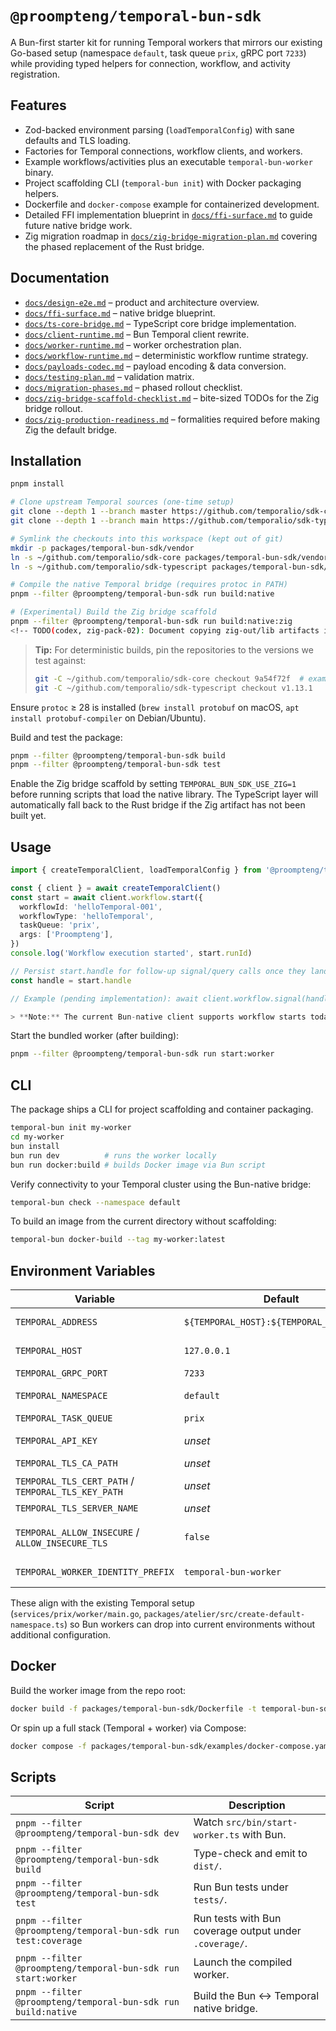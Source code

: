 # `@proompteng/temporal-bun-sdk`

A Bun-first starter kit for running Temporal workers that mirrors our existing Go-based setup (namespace `default`, task queue `prix`, gRPC port `7233`) while providing typed helpers for connection, workflow, and activity registration.
<!-- TODO(codex, zig-pack-03): Expand Zig toolchain prerequisites section and link install script. -->

## Features
- Zod-backed environment parsing (`loadTemporalConfig`) with sane defaults and TLS loading.
- Factories for Temporal connections, workflow clients, and workers.
- Example workflows/activities plus an executable `temporal-bun-worker` binary.
- Project scaffolding CLI (`temporal-bun init`) with Docker packaging helpers.
- Dockerfile and `docker-compose` example for containerized development.
- Detailed FFI implementation blueprint in [`docs/ffi-surface.md`](./docs/ffi-surface.md) to guide future native bridge work.
- Zig migration roadmap in [`docs/zig-bridge-migration-plan.md`](./docs/zig-bridge-migration-plan.md) covering the phased replacement of the Rust bridge.

## Documentation

- [`docs/design-e2e.md`](./docs/design-e2e.md) – product and architecture overview.
- [`docs/ffi-surface.md`](./docs/ffi-surface.md) – native bridge blueprint.
- [`docs/ts-core-bridge.md`](./docs/ts-core-bridge.md) – TypeScript core bridge implementation.
- [`docs/client-runtime.md`](./docs/client-runtime.md) – Bun Temporal client rewrite.
- [`docs/worker-runtime.md`](./docs/worker-runtime.md) – worker orchestration plan.
- [`docs/workflow-runtime.md`](./docs/workflow-runtime.md) – deterministic workflow runtime strategy.
- [`docs/payloads-codec.md`](./docs/payloads-codec.md) – payload encoding & data conversion.
- [`docs/testing-plan.md`](./docs/testing-plan.md) – validation matrix.
- [`docs/migration-phases.md`](./docs/migration-phases.md) – phased rollout checklist.
- [`docs/zig-bridge-scaffold-checklist.md`](./docs/zig-bridge-scaffold-checklist.md) – bite-sized TODOs for the Zig bridge rollout.
- [`docs/zig-production-readiness.md`](./docs/zig-production-readiness.md) – formalities required before making Zig the default bridge.

## Installation

```bash
pnpm install

# Clone upstream Temporal sources (one-time setup)
git clone --depth 1 --branch master https://github.com/temporalio/sdk-core.git ~/github.com/temporalio/sdk-core
git clone --depth 1 --branch main https://github.com/temporalio/sdk-typescript.git ~/github.com/temporalio/sdk-typescript

# Symlink the checkouts into this workspace (kept out of git)
mkdir -p packages/temporal-bun-sdk/vendor
ln -s ~/github.com/temporalio/sdk-core packages/temporal-bun-sdk/vendor/sdk-core
ln -s ~/github.com/temporalio/sdk-typescript packages/temporal-bun-sdk/vendor/sdk-typescript

# Compile the native Temporal bridge (requires protoc in PATH)
pnpm --filter @proompteng/temporal-bun-sdk run build:native

# (Experimental) Build the Zig bridge scaffold
pnpm --filter @proompteng/temporal-bun-sdk run build:native:zig
<!-- TODO(codex, zig-pack-02): Document copying zig-out/lib artifacts into npm package. -->
```

> **Tip:** For deterministic builds, pin the repositories to the versions we test against:
> ```bash
> git -C ~/github.com/temporalio/sdk-core checkout 9a54f72f  # example commit
> git -C ~/github.com/temporalio/sdk-typescript checkout v1.13.1
> ```

Ensure `protoc` ≥ 28 is installed (`brew install protobuf` on macOS, `apt install protobuf-compiler` on Debian/Ubuntu).

Build and test the package:

```bash
pnpm --filter @proompteng/temporal-bun-sdk build
pnpm --filter @proompteng/temporal-bun-sdk test
```

Enable the Zig bridge scaffold by setting `TEMPORAL_BUN_SDK_USE_ZIG=1` before running scripts that load the native library. The TypeScript layer will automatically fall back to the Rust bridge if the Zig artifact has not been built yet.

## Usage

```ts
import { createTemporalClient, loadTemporalConfig } from '@proompteng/temporal-bun-sdk'

const { client } = await createTemporalClient()
const start = await client.workflow.start({
  workflowId: 'helloTemporal-001',
  workflowType: 'helloTemporal',
  taskQueue: 'prix',
  args: ['Proompteng'],
})
console.log('Workflow execution started', start.runId)

// Persist start.handle for follow-up signal/query calls once they land.
const handle = start.handle

// Example (pending implementation): await client.workflow.signal(handle, 'complete', { ok: true })

> **Note:** The current Bun-native client supports workflow starts today. Signal, query, and termination APIs are under active development. The start result surfaces `firstExecutionRunId` when Temporal returns it so you can correlate resets or continue-as-new runs.
```

Start the bundled worker (after building):

```bash
pnpm --filter @proompteng/temporal-bun-sdk run start:worker
```

## CLI

The package ships a CLI for project scaffolding and container packaging.

```bash
temporal-bun init my-worker
cd my-worker
bun install
bun run dev          # runs the worker locally
bun run docker:build # builds Docker image via Bun script
```

Verify connectivity to your Temporal cluster using the Bun-native bridge:

```bash
temporal-bun check --namespace default
```

To build an image from the current directory without scaffolding:

```bash
temporal-bun docker-build --tag my-worker:latest
```

## Environment Variables

| Variable | Default | Description |
|----------|---------|-------------|
| `TEMPORAL_ADDRESS` | `${TEMPORAL_HOST}:${TEMPORAL_GRPC_PORT}` | Direct address override (e.g. `temporal.example.com:7233`). |
| `TEMPORAL_HOST` | `127.0.0.1` | Hostname used when `TEMPORAL_ADDRESS` is unset. |
| `TEMPORAL_GRPC_PORT` | `7233` | Temporal gRPC port. |
| `TEMPORAL_NAMESPACE` | `default` | Namespace passed to the workflow client. |
| `TEMPORAL_TASK_QUEUE` | `prix` | Worker task queue. |
| `TEMPORAL_API_KEY` | _unset_ | Injected into connection metadata for Cloud/API auth. |
| `TEMPORAL_TLS_CA_PATH` | _unset_ | Path to trusted CA bundle. |
| `TEMPORAL_TLS_CERT_PATH` / `TEMPORAL_TLS_KEY_PATH` | _unset_ | Paths to mTLS client certificate & key (require both). |
| `TEMPORAL_TLS_SERVER_NAME` | _unset_ | Overrides TLS server name. |
| `TEMPORAL_ALLOW_INSECURE` / `ALLOW_INSECURE_TLS` | `false` | Accepts `1/true/on` to disable TLS verification (sets `NODE_TLS_REJECT_UNAUTHORIZED=0`). |
| `TEMPORAL_WORKER_IDENTITY_PREFIX` | `temporal-bun-worker` | Worker identity prefix (appends host + PID). |

These align with the existing Temporal setup (`services/prix/worker/main.go`, `packages/atelier/src/create-default-namespace.ts`) so Bun workers can drop into current environments without additional configuration.

## Docker

Build the worker image from the repo root:

```bash
docker build -f packages/temporal-bun-sdk/Dockerfile -t temporal-bun-sdk:dev .
```

Or spin up a full stack (Temporal + worker) via Compose:

```bash
docker compose -f packages/temporal-bun-sdk/examples/docker-compose.yaml up --build
```

## Scripts

| Script | Description |
|--------|-------------|
| `pnpm --filter @proompteng/temporal-bun-sdk dev` | Watch `src/bin/start-worker.ts` with Bun. |
| `pnpm --filter @proompteng/temporal-bun-sdk build` | Type-check and emit to `dist/`. |
| `pnpm --filter @proompteng/temporal-bun-sdk test` | Run Bun tests under `tests/`. |
| `pnpm --filter @proompteng/temporal-bun-sdk run test:coverage` | Run tests with Bun coverage output under `.coverage/`. |
| `pnpm --filter @proompteng/temporal-bun-sdk run start:worker` | Launch the compiled worker. |
| `pnpm --filter @proompteng/temporal-bun-sdk run build:native` | Build the Bun ↔ Temporal native bridge. |
